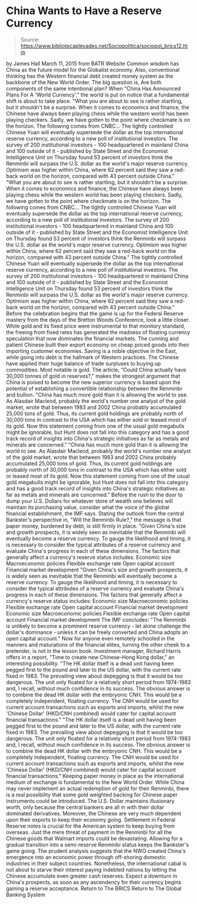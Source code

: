 # China Wants to Have a Reserve Currency

> Source: https://www.bibliotecapleyades.net/Sociopolitica/sociopol_brics12.htm

by James Hall
March 11, 2015
from BATR Website
Common wisdom has China as the future model for the Globalist economy.
Also, conventional thinking has the Western financial debt created money system as the backbone of the New World Order.
The big question is,
Are both components of the same intentional plan?
When "China Has Announced Plans For A 'World Currency'," the world is put on notice that a fundamental shift is about to take place.
"What you are about to see is rather startling, but it shouldn't be a surprise. When it comes to economics and finance, the Chinese have always been playing chess while the western world has been playing checkers. Sadly, we have gotten to the point where checkmate is on the horizon. The following comes from CNBC... The tightly controlled Chinese Yuan will eventually supersede the dollar as the top international reserve currency, according to a new poll of institutional investors. The survey of 200 institutional investors - 100 headquartered in mainland China and 100 outside of it - published by State Street and the Economist Intelligence Unit on Thursday found 53 percent of investors think the Renminbi will surpass the U.S. dollar as the world's major reserve currency. Optimism was higher within China, where 62 percent said they saw a red-back world on the horizon, compared with 43 percent outside China."
"What you are about to see is rather startling, but it shouldn't be a surprise.
When it comes to economics and finance, the Chinese have always been playing chess while the western world has been playing checkers. Sadly, we have gotten to the point where checkmate is on the horizon.
The following comes from CNBC...
The tightly controlled Chinese Yuan will eventually supersede the dollar as the top international reserve currency, according to a new poll of institutional investors. The survey of 200 institutional investors - 100 headquartered in mainland China and 100 outside of it - published by State Street and the Economist Intelligence Unit on Thursday found 53 percent of investors think the Renminbi will surpass the U.S. dollar as the world's major reserve currency. Optimism was higher within China, where 62 percent said they saw a red-back world on the horizon, compared with 43 percent outside China."
The tightly controlled Chinese Yuan will eventually supersede the dollar as the top international reserve currency, according to a new poll of institutional investors.
The survey of 200 institutional investors - 100 headquartered in mainland China and 100 outside of it - published by State Street and the Economist Intelligence Unit on Thursday found 53 percent of investors think the Renminbi will surpass the U.S. dollar as the world's major reserve currency.
Optimism was higher within China, where 62 percent said they saw a red-back world on the horizon, compared with 43 percent outside China."
Before the celebration begins that the game is up for the Federal Reserve mastery from the days of the Bretton Woods Conference, look a little closer.
While gold and its fixed price were instrumental to that monitory standard, the freeing from fixed rates has generated the madness of floating currency speculation that now dominates the financial markets.
The cunning and patient Chinese built their export economy on cheap priced goods into their importing customer economies. Saving is a noble objective in the East, while going into debt is the hallmark of Western practices.
The Chinese have applied their huge balance of trade surpluses to buying up commodities. Most notable is gold.
The article, "Could China actually have 30,000 tonnes of gold in reserves?," makes the strongest argument that China is poised to become the new superior currency is based upon the potential of establishing a convertible relationship between the Renminbi and bullion.
"China has much more gold than it is allowing the world to see. As Alasdair Macleod, probably the world's number one analyst of the gold market, wrote that between 1983 and 2002 China probably accumulated 25,000 tons of gold. Thus, its current gold holdings are probably north of 30,000 tons in contrast to the USA which has either sold or leased most of its gold. Now this statement coming from one of the usual gold megabulls might be ignorable, but Hunt does not fall into this category and has a good track record of insights into China's strategic initiatives as far as metals and minerals are concerned."
"China has much more gold than it is allowing the world to see.
As Alasdair Macleod, probably the world's number one analyst of the gold market, wrote that between 1983 and 2002 China probably accumulated 25,000 tons of gold.
Thus, its current gold holdings are probably north of 30,000 tons in contrast to the USA which has either sold or leased most of its gold.
Now this statement coming from one of the usual gold megabulls might be ignorable, but Hunt does not fall into this category and has a good track record of insights into China's strategic initiatives as far as metals and minerals are concerned."
Before the rush to the door to dump your U.S. Dollars for whatever store of wealth one believes will maintain its purchasing value, consider what the voice of the global financial establishment, the IMF says.
Stating the outlook from the central Bankster's perspective in, "Will the Renminbi Rule?," the message is that paper money, burdened by debt, is still firmly in place.
"Given China's size and growth prospects, it is widely seen as inevitable that the Renminbi will eventually become a reserve currency. To gauge the likelihood and timing, it is necessary to consider the typical attributes of a reserve currency and evaluate China's progress in each of these dimensions. The factors that generally affect a currency's reserve status includes: Economic size Macroeconomic policies Flexible exchange rate Open capital account Financial market development
"Given China's size and growth prospects, it is widely seen as inevitable that the Renminbi will eventually become a reserve currency.
To gauge the likelihood and timing, it is necessary to consider the typical attributes of a reserve currency and evaluate China's progress in each of these dimensions.
The factors that generally affect a currency's reserve status includes:
Economic size Macroeconomic policies Flexible exchange rate Open capital account Financial market development
Economic size
Macroeconomic policies
Flexible exchange rate
Open capital account
Financial market development
The IMF concludes:
"The Renminbi is unlikely to become a prominent reserve currency - let alone challenge the dollar's dominance - unless it can be freely converted and China adopts an open capital account."
Now for anyone even remotely schooled in the manners and maturations of the financial elites, turning the other cheek to a pretender, is not in the lesson book.
Investment manager, Richard Harris offers in a report, "Time to create new Chinese-Hong Kong dollar," an interesting possibility.
"The HK dollar itself is a dead unit having been pegged first to the pound and later to the US dollar, with the current rate fixed in 1983. The prevailing view about depegging is that it would be too dangerous. The unit only floated for a relatively short period from 1974-1983 and, I recall, without much confidence in its success. The obvious answer is to combine the dead HK dollar with the embryonic CNH. This would be a completely independent, floating currency. The CNH would be used for current account transactions such as exports and imports, whilst the new 'Chinese Dollar' (HKD/CNH combined) would cater for capital account financial transactions."
"The HK dollar itself is a dead unit having been pegged first to the pound and later to the US dollar, with the current rate fixed in 1983.
The prevailing view about depegging is that it would be too dangerous. The unit only floated for a relatively short period from 1974-1983 and, I recall, without much confidence in its success.
The obvious answer is to combine the dead HK dollar with the embryonic CNH. This would be a completely independent, floating currency.
The CNH would be used for current account transactions such as exports and imports, whilst the new 'Chinese Dollar' (HKD/CNH combined) would cater for capital account financial transactions."
Keeping paper money in place as the international medium of exchange is fundamental to the New World Order.
While China may never implement an actual redemption of gold for their Renminbi, there is a real possibility that some gold weighted backing for Chinese paper instruments could be introduced.
The U.S. Dollar maintains illusionary worth, only because the central bankers are all in with their dollar dominated derivatives.
Moreover, the Chinese are very much dependent upon their exports to keep their economy going. Settlement in Federal Reserve notes is crucial for the American system to keep buying from overseas.
Just the mere threat of payment in the Renminbi for all the Chinese goods that Walmart imports could be devastating. Allowing for a gradual transition into a semi-reserve Renminbi status keeps the Bankster's game going.
The prudent analysis suggests that the NWO created China's emergence into an economic power through off-shoring domestic industries in their subject countries. Nonetheless, the international cabal is not about to starve their interest paying indebted nations by letting the Chinese accumulate even greater cash reserves.
Expect a downturn in China's prospects, as soon as any ascendency for their currency begins gaining a reserve acceptance.
Return to The BRICS
Return to The Global Banking System
